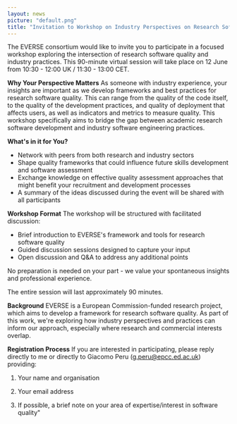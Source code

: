 ```yaml
---
layout: news
picture: "default.png"
title: "Invitation to Workshop on Industry Perspectives on Research Software Quality"
---
```


The EVERSE consortium would like to invite you to participate in a focused workshop exploring the intersection of research software quality and industry practices. This 90-minute virtual session will take place on 12 June from 10:30 - 12:00 UK / 11:30 - 13:00 CET.

**Why Your Perspective Matters**
As someone with industry experience, your insights are important as we develop frameworks and best practices for research software quality. This can range from the quality of the code itself, to the quality of the development practices, and quality of deployment that affects users, as well as indicators and metrics to measure quality. This workshop specifically aims to bridge the gap between academic research software development and industry software engineering practices.

**What's in it for You?**

- Network with peers from both research and industry sectors
- Shape quality frameworks that could influence future skills development and software assessment
- Exchange knowledge on effective quality assessment approaches that might benefit your recruitment and development processes
- A summary of the ideas discussed during the event will be shared with all participants

**Workshop Format**
The workshop will be structured with facilitated discussion:
- Brief introduction to EVERSE's framework and tools for research software quality
- Guided discussion sessions designed to capture your input
- Open discussion and Q&A to address any additional points

No preparation is needed on your part - we value your spontaneous insights and professional experience.

The entire session will last approximately 90 minutes.

**Background**
EVERSE is a European Commission-funded research project, which aims to develop a framework for research software quality. As part of this work, we're exploring how industry perspectives and practices can inform our approach, especially where research and commercial interests overlap.

**Registration Process**
If you are interested in participating, please reply directly to me or directly to Giacomo Peru (g.peru@epcc.ed.ac.uk) providing:

1. Your name and organisation

2. Your email address

3. If possible, a brief note on your area of expertise/interest in software quality"